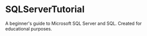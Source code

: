 # SQLServerTutorial
A beginner's guide to Microsoft SQL Server and SQL.
Created for educational purposes.
